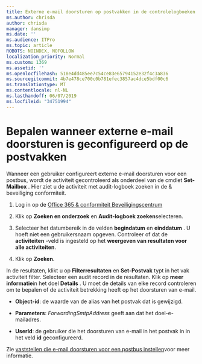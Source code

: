 ```yaml
---
title: Externe e-mail doorsturen op postvakken in de controlelogboeken geïdentificeerd
ms.author: chrisda
author: chrisda
manager: dansimp
ms.date: ''
ms.audience: ITPro
ms.topic: article
ROBOTS: NOINDEX, NOFOLLOW
localization_priority: Normal
ms.custom: 1369
ms.assetid: ''
ms.openlocfilehash: 518e4dd485ee7c54ce83e65794152e32f4c3a836
ms.sourcegitcommit: 4b7e478ce700c0b781efec3857ac4dce5bdf00c6
ms.translationtype: MT
ms.contentlocale: nl-NL
ms.lasthandoff: 06/07/2019
ms.locfileid: "34751994"
---
```

# <a name="identify-when-external-email-forwarding-is-configured-on-mailboxes"></a>Bepalen wanneer externe e-mail doorsturen is geconfigureerd op de postvakken

Wanneer een gebruiker configureert externe e-mail doorsturen voor een postbus, wordt de activiteit gecontroleerd als onderdeel van de cmdlet **Set-Mailbox** . Hier ziet u de activiteit met audit-logboek zoeken in de & beveiliging conformiteit.

1. Log in op de [Office 365 & conformiteit Beveiligingscentrum](https://protection.office.com/)

2. Klik op **Zoeken en onderzoek** en **Audit-logboek zoeken**selecteren.

3. Selecteer het datumbereik in de velden **begindatum** en **einddatum** . U hoeft niet een gebruikersnaam opgeven. Controleer of dat de **activiteiten** -veld is ingesteld op het **weergeven van resultaten voor alle activiteiten**.

4. Klik op **Zoeken**.

In de resultaten, klikt u op **Filterresultaten** en **Set-Postvak** typt in het vak activiteit filter. Selecteer een audit record in de resultaten. Klik op **meer informatie**in het doel **Details** . U moet de details van elke record controleren om te bepalen of de activiteit betrekking heeft op het doorsturen van e-mail.

- **Object-id**: de waarde van de alias van het postvak dat is gewijzigd.

- **Parameters**: _ForwardingSmtpAddress_ geeft aan dat het doel-e-mailadres.

- **UserId**: de gebruiker die het doorsturen van e-mail in het postvak in in het veld **id** geconfigureerd.

Zie [vaststellen die e-mail doorsturen voor een postbus instellen](https://docs.microsoft.com/office365/securitycompliance/auditing-troubleshooting-scenarios#determining-who-set-up-email-forwarding-for-a-mailbox)voor meer informatie.
